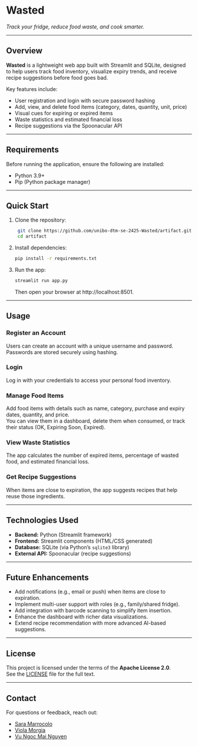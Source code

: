 # Wasted

*Track your fridge, reduce food waste, and cook smarter.*

****

## Overview

**Wasted** is a lightweight web app built with Streamlit and SQLite, designed to help users track food inventory, visualize expiry trends, and receive recipe suggestions before food goes bad.

Key features include:
- User registration and login with secure password hashing
- Add, view, and delete food items (category, dates, quantity, unit, price)
- Visual cues for expiring or expired items
- Waste statistics and estimated financial loss
- Recipe suggestions via the Spoonacular API

---

## Requirements

Before running the application, ensure the following are installed:

- Python 3.9+
- Pip (Python package manager)

---

## Quick Start

1. Clone the repository:
   
   ```bash
    git clone https://github.com/unibo-dtm-se-2425-Wasted/artifact.git
    cd artifact
    ```

2. Install dependencies:
    
    ```bash
    pip install -r requirements.txt
    ```

3.  Run the app:

    ```bash
    streamlit run app.py
    ```
    Then open your browser at http://localhost:8501.

---

## Usage

### Register an Account
Users can create an account with a unique username and password.  
Passwords are stored securely using hashing.  

### Login
Log in with your credentials to access your personal food inventory.  

### Manage Food Items
Add food items with details such as name, category, purchase and expiry dates, quantity, and price.  
You can view them in a dashboard, delete them when consumed, or track their status (OK, Expiring Soon, Expired).  

### View Waste Statistics
The app calculates the number of expired items, percentage of wasted food, and estimated financial loss.  

### Get Recipe Suggestions
When items are close to expiration, the app suggests recipes that help reuse those ingredients.  

---


## Technologies Used

- **Backend:** Python (Streamlit framework)  
- **Frontend:** Streamlit components (HTML/CSS generated)  
- **Database:** SQLite (via Python’s `sqlite3` library)  
- **External API:** Spoonacular (recipe suggestions)  

---

## Future Enhancements

- Add notifications (e.g., email or push) when items are close to expiration.  
- Implement multi-user support with roles (e.g., family/shared fridge).  
- Add integration with barcode scanning to simplify item insertion.  
- Enhance the dashboard with richer data visualizations.  
- Extend recipe recommendation with more advanced AI-based suggestions.  

---

## License 

This project is licensed under the terms of the **Apache License 2.0**.  
See the [LICENSE](LICENSE) file for the full text.

---
## Contact

For questions or feedback, reach out:

- [Sara Marrocolo](mailto:sara.marrocolo@studio.unibo.it)
- [Viola Morgia](mailto:viola.morgia@studio.unibo.it)
- [Vu Ngoc Mai Nguyen](mailto:vungocngocmai.nguyen@studio.unibo.it)


